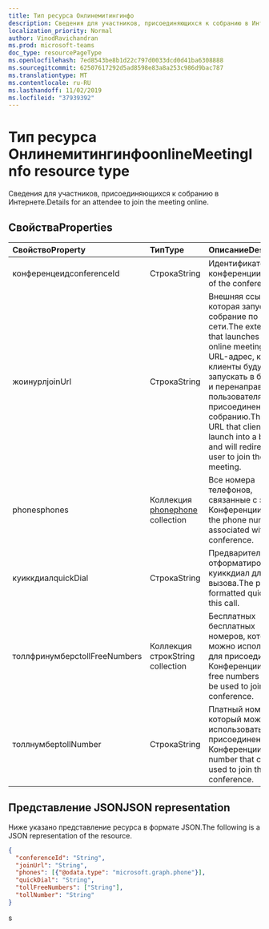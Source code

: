 ```yaml
---
title: Тип ресурса Онлинемитингинфо
description: Сведения для участников, присоединяющихся к собранию в Интернете.
localization_priority: Normal
author: VinodRavichandran
ms.prod: microsoft-teams
doc_type: resourcePageType
ms.openlocfilehash: 7ed8543be8b1d22c797d0033dcd0d41ba6308888
ms.sourcegitcommit: 62507617292d5ad8598e83a8a253c986d9bac787
ms.translationtype: MT
ms.contentlocale: ru-RU
ms.lasthandoff: 11/02/2019
ms.locfileid: "37939392"
---
```

# <a name="onlinemeetinginfo-resource-type"></a><span data-ttu-id="29e3c-103">Тип ресурса Онлинемитингинфо</span><span class="sxs-lookup"><span data-stu-id="29e3c-103">onlineMeetingInfo resource type</span></span>

<span data-ttu-id="29e3c-104">Сведения для участников, присоединяющихся к собранию в Интернете.</span><span class="sxs-lookup"><span data-stu-id="29e3c-104">Details for an attendee to join the meeting online.</span></span>

## <a name="properties"></a><span data-ttu-id="29e3c-105">Свойства</span><span class="sxs-lookup"><span data-stu-id="29e3c-105">Properties</span></span>

| <span data-ttu-id="29e3c-106">Свойство</span><span class="sxs-lookup"><span data-stu-id="29e3c-106">Property</span></span>     | <span data-ttu-id="29e3c-107">Тип</span><span class="sxs-lookup"><span data-stu-id="29e3c-107">Type</span></span>        | <span data-ttu-id="29e3c-108">Описание</span><span class="sxs-lookup"><span data-stu-id="29e3c-108">Description</span></span> |
|:-------------|:------------|:------------|
|<span data-ttu-id="29e3c-109">конференцеид</span><span class="sxs-lookup"><span data-stu-id="29e3c-109">conferenceId</span></span>|<span data-ttu-id="29e3c-110">Строка</span><span class="sxs-lookup"><span data-stu-id="29e3c-110">String</span></span>| <span data-ttu-id="29e3c-111">Идентификатор конференции.</span><span class="sxs-lookup"><span data-stu-id="29e3c-111">The ID of the conference.</span></span>|
|<span data-ttu-id="29e3c-112">жоинурл</span><span class="sxs-lookup"><span data-stu-id="29e3c-112">joinUrl</span></span>|<span data-ttu-id="29e3c-113">Строка</span><span class="sxs-lookup"><span data-stu-id="29e3c-113">String</span></span>| <span data-ttu-id="29e3c-114">Внешняя ссылка, которая запускает собрание по сети.</span><span class="sxs-lookup"><span data-stu-id="29e3c-114">The external link that launches the online meeting.</span></span> <span data-ttu-id="29e3c-115">Это URL-адрес, который клиенты будут запускать в браузере и перенаправит пользователя для присоединения к собранию.</span><span class="sxs-lookup"><span data-stu-id="29e3c-115">This is a URL that clients will launch into a browser and will redirect the user to join the meeting.</span></span>|
|<span data-ttu-id="29e3c-116">phones</span><span class="sxs-lookup"><span data-stu-id="29e3c-116">phones</span></span>|<span data-ttu-id="29e3c-117">Коллекция [phone](phone.md)</span><span class="sxs-lookup"><span data-stu-id="29e3c-117">[phone](phone.md) collection</span></span>| <span data-ttu-id="29e3c-118">Все номера телефонов, связанные с этой Конференции.</span><span class="sxs-lookup"><span data-stu-id="29e3c-118">All of the phone numbers associated with this conference.</span></span>|
|<span data-ttu-id="29e3c-119">куиккдиал</span><span class="sxs-lookup"><span data-stu-id="29e3c-119">quickDial</span></span>|<span data-ttu-id="29e3c-120">Строка</span><span class="sxs-lookup"><span data-stu-id="29e3c-120">String</span></span>| <span data-ttu-id="29e3c-121">Предварительно отформатированный куиккдиал для этого вызова.</span><span class="sxs-lookup"><span data-stu-id="29e3c-121">The pre-formatted quickdial for this call.</span></span>|
|<span data-ttu-id="29e3c-122">толлфринумберс</span><span class="sxs-lookup"><span data-stu-id="29e3c-122">tollFreeNumbers</span></span>|<span data-ttu-id="29e3c-123">Коллекция строк</span><span class="sxs-lookup"><span data-stu-id="29e3c-123">String collection</span></span>| <span data-ttu-id="29e3c-124">Бесплатных бесплатных номеров, которые можно использовать для присоединения к Конференции.</span><span class="sxs-lookup"><span data-stu-id="29e3c-124">The toll free numbers that can be used to join the conference.</span></span>|
|<span data-ttu-id="29e3c-125">толлнумбер</span><span class="sxs-lookup"><span data-stu-id="29e3c-125">tollNumber</span></span>|<span data-ttu-id="29e3c-126">Строка</span><span class="sxs-lookup"><span data-stu-id="29e3c-126">String</span></span>| <span data-ttu-id="29e3c-127">Платный номер, который можно использовать для присоединения к Конференции.</span><span class="sxs-lookup"><span data-stu-id="29e3c-127">The toll number that can be used to join the conference.</span></span>|

## <a name="json-representation"></a><span data-ttu-id="29e3c-128">Представление JSON</span><span class="sxs-lookup"><span data-stu-id="29e3c-128">JSON representation</span></span>

<span data-ttu-id="29e3c-129">Ниже указано представление ресурса в формате JSON.</span><span class="sxs-lookup"><span data-stu-id="29e3c-129">The following is a JSON representation of the resource.</span></span>

<!-- {
  "blockType": "resource",
  "@odata.type": "microsoft.graph.onlineMeetingInfo"
}-->

```json
{
  "conferenceId": "String",
  "joinUrl": "String",
  "phones": [{"@odata.type": "microsoft.graph.phone"}],
  "quickDial": "String",
  "tollFreeNumbers": ["String"],
  "tollNumber": "String"
}
```

<!-- uuid: 16cd6b66-4b1a-43a1-adaf-3a886856ed98
2019-02-04 14:57:30 UTC -->
<!-- {
  "type": "#page.annotation",
  "description": "onlineMeetingInfo resource",
  "keywords": "",
  "section": "documentation",
  "tocPath": ""
}-->s
